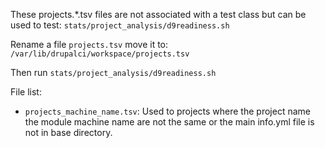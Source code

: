 These projects.*.tsv files are not associated with a test class but can be used to test:
`stats/project_analysis/d9readiness.sh`

Rename a file `projects.tsv` move it to:
`/var/lib/drupalci/workspace/projects.tsv`

Then run `stats/project_analysis/d9readiness.sh`

File list:
* `projects_machine_name.tsv`: Used to projects where the project name the module machine name are not the same or the main info.yml file is not in base directory.